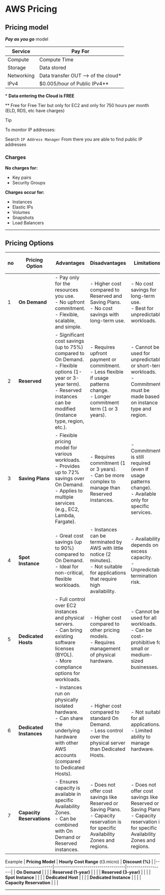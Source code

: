 # AWS Pricing

## Pricing model
***Pay as you go*** model

| Service | Pay For | 
| ------- | ---| 
| Compute | Compute Time |
| Storage | Data stored |
| Networking | Data transfer OUT --> of the cloud* |
| IPv4      | $0.005/hour of Public IPv4** |

\* **Data entering the Cloud is FREE**

\** Free for Free Tier but only for EC2 and only for 750 hours per month (ELD, RDS, etc have charges)

> [!TIP]
> To monitor IP addresses:
>
> Search `IP Address Manager`
> From there you are able to find public IP addresses 


### Charges

**No charges for:**
- Key pairs
- Security Groups

**Charges occur for:**
- Instances
- Elastic IPs
- Volumes
- Snapshots
- Load Balancers

---

## Pricing Options

| no | **Pricing Option**        | **Advantages**                                                                                                                                  | **Disadvantages**                                                                                                                                                                 | **Limitations**                                                                                                                                                                   | **Extra Info**                                                                                                                                                                    | **Examples**                                                                                                                                                      | **Paid/Free**                                                                                                                                      | **Mandatory Things to Know**                                                                                                                                        |
| -- |---------------------------|------------------------------------------------------------------------------------------------------------------------------------------------|------------------------------------------------------------------------------------------------------------------------------------------------------------------------------|-------------------------------------------------------------------------------------------------------------------------------------------------------------------------------------|-------------------------------------------------------------------------------------------------------------------------------------------------------------------------------------|------------------------------------------------------------------------------------------------------------------------------------------------------------------------|-------------------------------------------------------------------------------------------------------------------------------------------------|--------------------------------------------------------------------------------------------------------------------------------------------------------------------------------------------|
| 1  | **On Demand**              | - Pay only for the resources you use.<br>- No upfront commitment.<br>- Flexible, scalable, and simple.                                           | - Higher cost compared to Reserved and Saving Plans.<br>- No cost savings with long-term use.                                                   | - No cost savings for long-term use.<br>- Best for unpredictable workloads.                                                                   | Ideal for startups, small businesses, and testing environments where demand is unpredictable.                                                 | - Temporary applications.<br>- Development environments.<br>- Websites with variable traffic.                                                  | Free                                                                                                                                             | Focuses on innovation, not long-term stability.                                                                                                                 |
| 2  | **Reserved**               | - Significant cost savings (up to 75%) compared to On Demand.<br>- Flexible options (1-year or 3-year term).<br>- Reserved instances can be modified (instance type, region, etc.). | - Requires upfront payment or commitment.<br>- Less flexible if usage patterns change.<br>- Longer commitment term (1 or 3 years).                                            | - Cannot be used for unpredictable or short-term workloads.<br>- Commitment must be made based on instance type and region.                                                    | Can be applied to EC2 instances, RDS, Redshift, and more.                                                                   | - Applications with predictable workloads.<br>- Long-running services.<br>- Dev/Prod environments with steady demand.                                                         | Paid                                                                                                                                            | CentOS Stream is a **rolling release** that precedes RHEL.                                                                                                      |
| 3  | **Saving Plans**           | - Flexible pricing model for various workloads.<br>- Provides up to 72% savings over On Demand.<br>- Applies to multiple services (e.g., EC2, Lambda, Fargate).                       | - Requires commitment (1 or 3 years).<br>- Can be more complex to manage than Reserved instances.                                    | - Commitment is still required (even if usage patterns change).<br>- Available only for specific services.                                | More flexible than Reserved instances and can be applied to different instance families and regions.                                    | - Varied workloads across EC2, Lambda, or Fargate.<br>- Applications that have long-term but flexible usage patterns.                    | Paid                                                                                                                                            | Requires commitment for long-term savings.                                                                                                                       |
| 4  | **Spot Instance**          | - Great cost savings (up to 90%) compared to On Demand.<br>- Ideal for non-critical, flexible workloads.                                         | - Instances can be terminated by AWS with little notice (2 minutes).<br>- Not suitable for applications that require high availability.                                           | - Availability depends on excess capacity.<br>- Unpredictable termination risk.                                                   | Ideal for stateless, fault-tolerant workloads that can be restarted easily.                                                   | - Big Data processing.<br>- CI/CD workloads.<br>- Rendering tasks.                                                              | Free                                                                                                                                             | Instances can be terminated with little notice.                                                                                                                |
| 5  | **Dedicated Hosts**        | - Full control over EC2 instances and physical servers.<br>- Can bring existing software licenses (BYOL).<br>- More compliance options for workloads.                               | - Higher cost compared to other pricing models.<br>- Requires management of physical hardware.                                       | - Cannot be used for all workloads.<br>- Can be cost-prohibitive for small or medium-sized businesses.                              | Suitable for workloads that require full server isolation or compliance needs.                                                     | - Legacy applications requiring physical isolation.<br>- Applications with stringent compliance or licensing requirements.         | Paid                                                                                                                                            | Requires significant investment in management.                                                                                                               |
| 6  | **Dedicated Instances**    | - Instances run on physically isolated hardware.<br>- Can share the underlying hardware with other AWS accounts (compared to Dedicated Hosts).                                    | - Higher cost compared to standard On Demand.<br>- Less control over the physical server than Dedicated Hosts.                                    | - Not suitable for all applications.<br>- Limited ability to manage hardware.                                                       | Ideal for applications that require physical isolation but do not need specific host control.                                        | - Workloads that require isolation from other tenants but don't need specific host control.                                           | Paid                                                                                                                                            | Ideal for compliance-heavy applications.                                                                                                                        |
| 7  | **Capacity Reservations**  | - Ensures capacity is available in specific Availability Zones.<br>- Can be combined with On Demand or Reserved instances.                                                                 | - Does not offer cost savings like Reserved or Saving Plans.<br>- Capacity reservation is for specific Availability Zones and regions.                                       | - Does not offer cost savings like Reserved or Saving Plans.<br>- Capacity reservation is for specific Availability Zones and regions.                                       | Guarantees capacity in specific regions but no cost savings.                                                             | - Critical applications that must run at specific times.<br>- Regulatory compliance workloads. | Free                                                                                                                                             | Guarantees capacity in specific regions but no cost savings.                                                                                                  |

Example
| **Pricing Model**        | **Hourly Cost Range** (t3.micro)    | **Discount (%)**  |
|--------------------------|------------------------------------|-------------------|
| **On Demand**            |                             |                |
| **Reserved (1-year)**    |                 |              |
| **Reserved (3-year)**    |                   |              |
| **Spot Instance**        |                  |                |
| **Dedicated Host**       |                            |               |
| **Dedicated Instance**   |                           |                |
| **Capacity Reservation** |                            |                |


---

